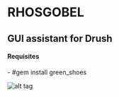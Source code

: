 <h1>RHOSGOBEL</h1>

<h2>GUI assistant for Drush</h2>

<h4>Requisites</h4>
- #gem install green_shoes

![alt tag](http://pix.toile-libre.org/upload/original/1413288897.png)
